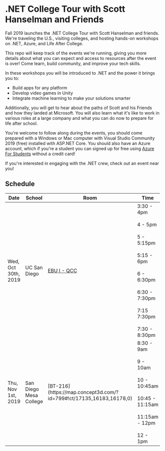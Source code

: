 # .NET College Tour with Scott Hanselman and Friends
Fall 2019 launches the .NET College Tour with Scott Hanselman and friends. We're traveling the U.S., visiting colleges, and hosting hands-on workshops on .NET, Azure, and Life After College. 

This repo will keep track of the events we're running, giving you more details about what you can expect and access to resources after the event is over! Come learn, build community, and improve your tech skills. 

In these workshops you will be introduced to .NET and the power it brings you to:
- Build apps for any platform
- Develop video games in Unity
- Integrate machine learning to make your solutions smarter

Additionally, you will get to hear about the paths of Scott and his Friends and how they landed at Microsoft. You will also learn what it's like to work in various roles at a large company and what you can do now to prepare for life after school. 

You're welcome to follow along during the events, you should come prepared with a Windows or Mac computer with Visual Studio Community 2019 (free) installed with ASP.NET Core. You should also have an Azure account, which if you're a student you can signed up for free using [Azure For Students](https://azure.microsoft.com/en-us/free/students/) without a credit card!

If you're interested in engaging with the .NET crew, check out an event near you!

## Schedule

<table>
<thead>
<tr>
<th>Date</th>
<th>School</th>
<th>Room</th>
<th>Time</th>
<th>Activity</th>
</tr>
</thead>
<tbody>
<tr>
<td>Wed, Oct 30th, 2019</td>
<td>UC San Diego</td>
<td><a href="http://jacobsschool.ucsd.edu/about/map.sfe" rel="nofollow">EBU I - QCC</a></td>
<td>3:30 - 4pm<br><br>4 - 5pm<br><br>5 - 5:15pm<br><br>5:15 - 6pm<br><br>6 - 6:30pm<br><br> 6:30 - 7:30pm<br><br>7:15  7:30pm<br><br> 7:30 - 8:30pm</td>
<td>Introduction<br><br><a href="Build%20a%20Web%20App%20with%20.NET">Meet .NET and Build an App</a><br><br>Break<br><br><a href="Xamarin%20and%20Unity">Unity and .NET</a><br><br><a href="https://forms.microsoft.com/Pages/ResponsePage.aspx?id=v4j5cvGGr0GRqy180BHbR02oMiz5Te5NtYjOFpXUHVFUOUtXNlgyWlpPNDlXSlBPWjVTRUlXUTBTSy4u" rel="nofollow">Survey</a> then Dinner<br><br><a href="ML%20with%20.NET">ML with .NET</a><br><br>Break<br><br><a href="Life%20After%20School">Life After School</a></td>
</tr>
<tr>
<td>Thu, Nov 1st, 2019</td>
<td>San Diego Mesa College</td>
<td>[BT-216](https://map.concept3d.com/?id=799#!ct/17135,16183,16178,0)</td>
<td>8:30 - 9am<br><br>9 - 10am<br><br>10 - 10:45am<br><br>10:45 - 11:15am<br><br>11:15am - 12pm<br><br>12 - 1pm</td>
<td>Introduction<br><br><a href="Build%20a%20Web%20App%20with%20.NET">Meet .NET and Build an App</a><br><br><a href="Xamarin%20and%20Unity">Unity and .NET</a><br><br><a href="https://forms.microsoft.com/Pages/ResponsePage.aspx?id=v4j5cvGGr0GRqy180BHbR02oMiz5Te5NtYjOFpXUHVFUOUtXNlgyWlpPNDlXSlBPWjVTRUlXUTBTSy4u" rel="nofollow">Survey</a> then Lunch<br><br><a href="ML%20with%20.NET">ML with .NET</a><br><br><a href="Life%20After%20School">Life After School</a></td>
</tr>
</tbody>
</table>
